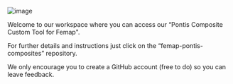 ![image](https://github.com/Pontis-Engineering/.github/assets/92104363/20e80847-6d9f-44a6-b28d-f36a0cc5f5f4)

Welcome to our workspace where you can access our “Pontis Composite Custom Tool for Femap".

For further details and instructions just click on the “femap-pontis-composites” repository.

We only encourage you to create a GitHub account (free to do) so you can leave feedback.
